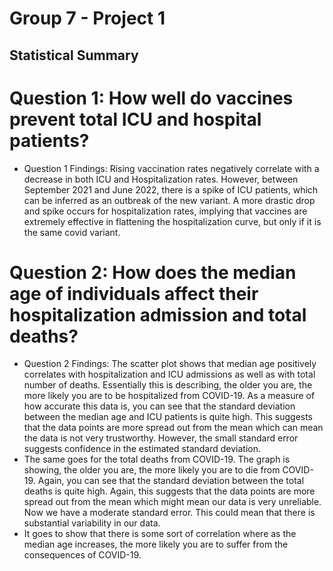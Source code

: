 # Group 7 - Project 1
## Statistical Summary

# Question 1: How well do vaccines prevent total ICU and hospital patients?

* Question 1 Findings: Rising vaccination rates negatively correlate with a decrease in both ICU and Hospitalization rates. However, between September 2021 and June 2022, there is a spike of ICU patients, which can be inferred as an outbreak of the new variant. A more drastic drop and spike occurs for hospitalization rates, implying that vaccines are extremely effective in flattening the hospitalization curve, but only if it is the same covid variant.

# Question 2:  How does the median age of individuals affect their hospitalization admission and total deaths?

* Question 2 Findings: The scatter plot shows that median age positively correlates with hospitalization and ICU admissions as well as with total number of deaths. Essentially this is describing, the older you are, the more likely you are to be hospitalized from COVID-19. As a measure of how accurate this data is, you can see that the standard deviation between the median age and ICU patients is quite high. This suggests that the data points are more spread out from the mean which can mean the data is not very trustworthy. However, the small standard error suggests confidence in the estimated standard deviation.
* The same goes for the total deaths from COVID-19. The graph is showing, the older you are, the more likely you are to die from COVID-19. Again, you can see that the standard deviation between the total deaths is quite high. Again, this suggests that the data points are more spread out from the mean which might mean our data is very unreliable. Now we have a moderate standard error. This could mean that there is substantial variability in our data.
* It goes to show that there is some sort of correlation where as the median age increases, the more likely you are to suffer from the consequences of COVID-19.
